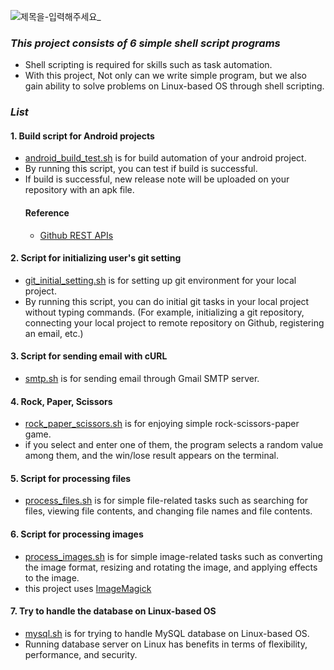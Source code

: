 ![제목을-입력해주세요_](https://user-images.githubusercontent.com/62979330/221403813-b74424fd-360d-4b69-a154-5a5118e5835e.gif)

### *This project consists of 6 simple shell script programs*

+ Shell scripting is required for skills such as task automation.
+ With this project, Not only can we write simple program, but we also gain ability to solve problems on Linux-based OS through shell scripting.

### *List*
#### 1. Build script for Android projects
+ [android_build_test.sh](https://github.com/jeongminji4490/shell-scripting/blob/main/android_build_test.sh) is for build automation of your android project.
+ By running this script, you can test if build is successful.
+ If build is successful, new release note will be uploaded on your repository with an apk file.
  #### Reference
  + [Github REST APIs](https://docs.github.com/en/rest?apiVersion=2022-11-28)

#### 2. Script for initializing user's git setting
+ [git_initial_setting.sh](https://github.com/jeongminji4490/shell-scripting/blob/main/git_initial_setting.sh) is for setting up git environment for your local project.
+ By running this script, you can do initial git tasks in your local project without typing commands. (For example, initializing a git repository, connecting your local project to remote repository on Github, registering an email, etc.)

#### 3. Script for sending email with cURL
+ [smtp.sh](https://github.com/jeongminji4490/shell-scripting/blob/main/smtp.sh) is for sending email through Gmail SMTP server.

#### 4. Rock, Paper, Scissors
+ [rock_paper_scissors.sh](https://github.com/jeongminji4490/shell-scripting/blob/main/rock_paper_scissors.sh) is for enjoying simple rock-scissors-paper game. 
+ if you select and enter one of them, the program selects a random value among them, and the win/lose result appears on the terminal.

#### 5. Script for processing files
+ [process_files.sh](https://github.com/jeongminji4490/shell-scripting/blob/main/process_files.sh) is for simple file-related tasks such as searching for files, viewing file contents, and changing file names and file contents.

#### 6. Script for processing images
+ [process_images.sh](https://github.com/jeongminji4490/shell-scripting/blob/main/process_images.sh) is for simple image-related tasks such as converting the image format, resizing and rotating the image, and applying effects to the image.
+ this project uses [ImageMagick](https://imagemagick.org/script/download.php)

#### 7. Try to handle the database on Linux-based OS
+ [mysql.sh](https://github.com/jeongminji4490/shell-scripting/blob/main/mysql.sh) is for trying to handle MySQL database on Linux-based OS.
+ Running database server on Linux has benefits in terms of flexibility, performance, and security. 
